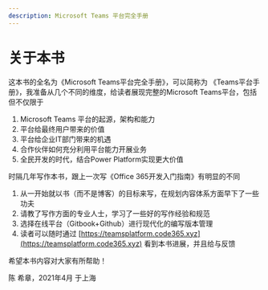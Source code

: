 ```yaml
---
description: Microsoft Teams 平台完全手册
---
```


# 关于本书

这本书的全名为《Microsoft Teams平台完全手册》，可以简称为 《Teams平台手册》，我准备从几个不同的维度，给读者展现完整的Microsoft Teams平台，包括但不仅限于

1. Microsoft Teams 平台的起源，架构和能力
2. 平台给最终用户带来的价值
3. 平台给企业IT部门带来的机遇
4. 合作伙伴如何充分利用平台能力开展业务
5. 全民开发的时代，结合Power Platform实现更大价值

时隔几年写作本书，跟上一次写《Office 365开发入门指南》有明显的不同

1. 从一开始就以书（而不是博客）的目标来写，在规划内容体系方面早下了一些功夫
2. 请教了写作方面的专业人士，学习了一些好的写作经验和规范
3. 选择在线平台（Gitbook+Github）进行现代化的编写版本管理
4. 读者可以随时通过 [https://teamsplatform.code365.xyz](https://teamsplatform.code365.xyz) 看到本书进展，并且给与反馈

希望本书内容对大家有所帮助！

陈 希章，2021年4月 于上海

 

